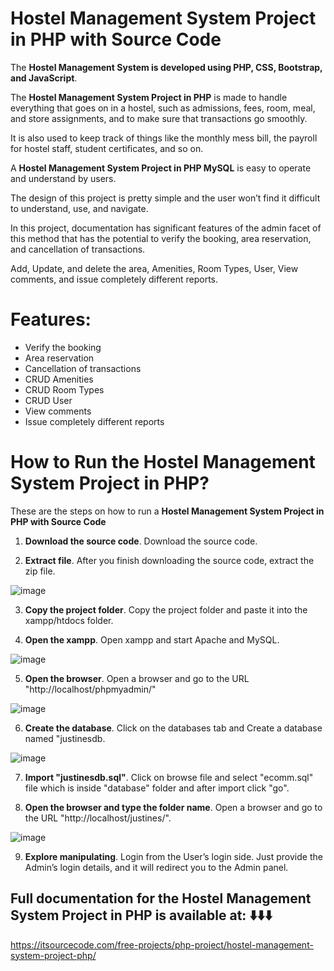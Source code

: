 # Hostel Management System Project in PHP with Source Code

The **Hostel Management System is developed using PHP, CSS, Bootstrap, and JavaScript**.

The **Hostel Management System Project in PHP** is made to handle everything that goes on in a hostel, such as admissions, fees, room, meal, and store assignments, and to make sure that transactions go smoothly.

It is also used to keep track of things like the monthly mess bill, the payroll for hostel staff, student certificates, and so on.

A **Hostel Management System Project in PHP MySQL** is easy to operate and understand by users. 

The design of this project is pretty simple and the user won’t find it difficult to understand, use, and navigate.

In this project, documentation has significant features of the admin facet of this method that has the potential to verify the booking, area reservation, and cancellation of transactions.

Add, Update, and delete the area, Amenities, Room Types, User, View comments, and issue completely different reports.

# Features:
* Verify the booking
* Area reservation
* Cancellation of transactions
* CRUD Amenities
* CRUD Room Types
* CRUD User
* View comments
* Issue completely different reports

# How to Run the Hostel Management System Project in PHP?
These are the steps on how to run a **Hostel Management System Project in PHP with Source Code**
1. **Download the source code**.
Download the source code.

2. **Extract file**.
After you finish downloading the source code, extract the zip file.

![image](https://github.com/user-attachments/assets/5a85f454-8481-4378-87d7-7be4bbbaf6d9)

3. **Copy the project folder**.
Copy the project folder and paste it into the xampp/htdocs folder.

4. **Open the xampp**.
Open xampp and start Apache and MySQL.

![image](https://github.com/user-attachments/assets/42c0e6cb-46a0-4ce8-bb77-9f174aeda000)

5. **Open the browser**.
Open a browser and go to the URL "http://localhost/phpmyadmin/"

![image](https://github.com/user-attachments/assets/519bfc01-cca4-45f1-958e-166abbe26388)

6. **Create the database**.
Click on the databases tab and Create a database named "justinesdb.

![image](https://github.com/user-attachments/assets/25dbc205-2459-4b20-ad76-4b0049b2ca49)

7. **Import "justinesdb.sql"**.
Click on browse file and select "ecomm.sql" file which is inside "database" folder and after import click "go".

8. **Open the browser and type the folder name**.
Open a browser and go to the URL "http://localhost/justines/".

![image](https://github.com/user-attachments/assets/2c23b4dd-f5d4-46a2-9939-8babc76909eb)

9. **Explore manipulating**.
Login from the User’s login side. Just provide the Admin’s login details, and it will redirect you to the Admin panel.

## Full documentation for the Hostel Management System Project in PHP is available at: ⬇️⬇️⬇️
https://itsourcecode.com/free-projects/php-project/hostel-management-system-project-php/




